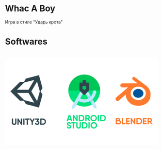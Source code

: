 <h1>Whac A Boy</h1>
Игра в стиле "Ударь крота"
<br>
<h1>Softwares<h1>
<img src="footage/softwares_image.png"/>
